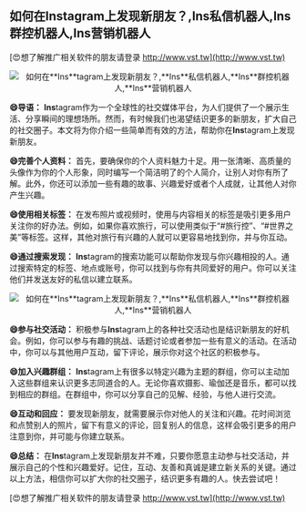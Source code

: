 ## **如何在**Ins**tagram上发现新朋友？,**Ins**私信机器人,**Ins**群控机器人,**Ins**营销机器人**

[😍想了解推广相关软件的朋友请登录 http://www.vst.tw](http://www.vst.tw)

 <center><img src="https://vst.tw/MP4/tuiguang/png/8.png" alt="如何在**Ins**tagram上发现新朋友？,**Ins**私信机器人,**Ins**群控机器人,**Ins**营销机器人"></center>

**😄导语：**
**Ins**tagram作为一个全球性的社交媒体平台，为人们提供了一个展示生活、分享瞬间的理想场所。然而，有时候我们也渴望结识更多的新朋友，扩大自己的社交圈子。本文将为你介绍一些简单而有效的方法，帮助你在**Ins**tagram上发现新朋友。

**😄完善个人资料：**
首先，要确保你的个人资料魅力十足。用一张清晰、高质量的头像作为你的个人形象，同时编写一个简洁明了的个人简介，让别人对你有所了解。此外，你还可以添加一些有趣的故事、兴趣爱好或者个人成就，让其他人对你产生兴趣。

**😄使用相关标签：**
在发布照片或视频时，使用与内容相关的标签是吸引更多用户关注你的好办法。例如，如果你喜欢旅行，可以使用类似于“#旅行控”、“#世界之美”等标签。这样，其他对旅行有兴趣的人就可以更容易地找到你，并与你互动。

**😄通过搜索发现：**
**Ins**tagram的搜索功能可以帮助你发现与你兴趣相投的人。通过搜索特定的标签、地点或账号，你可以找到与你有共同爱好的用户。你可以关注他们并发送友好的私信以建立联系。

 <center><img src="https://vst.tw/MP4/tuiguang/png/0.png" alt="如何在**Ins**tagram上发现新朋友？,**Ins**私信机器人,**Ins**群控机器人,**Ins**营销机器人"></center>

**😄参与社交活动：**
积极参与**Ins**tagram上的各种社交活动也是结识新朋友的好机会。例如，你可以参与有趣的挑战、话题讨论或者参加一些有意义的活动。在活动中，你可以与其他用户互动，留下评论，展示你对这个社区的积极参与。

**😄加入兴趣群组：**
**Ins**tagram上有很多以特定兴趣为主题的群组，你可以主动加入这些群组来认识更多志同道合的人。无论你喜欢摄影、瑜伽还是音乐，都可以找到相应的群组。在群组中，你可以分享自己的见解、经验，与他人进行交流。

**😄互动和回应：**
要发现新朋友，就需要展示你对他人的关注和兴趣。花时间浏览和点赞别人的照片，留下有意义的评论，回复别人的信息，这样会吸引更多的用户注意到你，并可能与你建立联系。

**😄总结：**
在**Ins**tagram上发现新朋友并不难，只要你愿意主动参与社交活动，并展示自己的个性和兴趣爱好。记住，互动、友善和真诚是建立新关系的关键。通过以上方法，相信你可以扩大你的社交圈子，结识更多有趣的人。快去尝试吧！

[😍想了解推广相关软件的朋友请登录 http://www.vst.tw](http://www.vst.tw)



